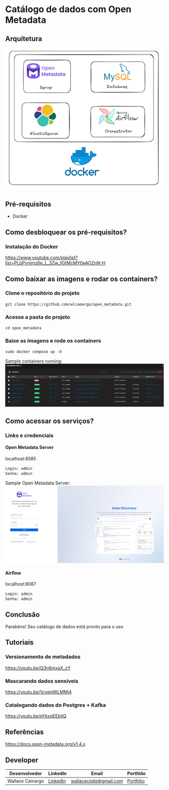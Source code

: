 # Catálogo de dados com Open Metadata

## Arquitetura
![image](assets/architecture.png)

## Pré-requisitos
* Docker

## Como desbloquear os pré-requisitos?
### Instalação do Docker
https://www.youtube.com/playlist?list=PLbPvnlmz6e_L_3Zw_fGtMcMY0eAOZnN-H

## Como baixar as imagens e rodar os containers?
### Clone o repositório do projeto
```
git clone https://github.com/wlcamargo/open_metadata.git
```

### Acesse a pasta do projeto
```
cd open_metadata
```

### Baixe as imagens e rode os containers
```
sudo docker compose up -d
```

Sample containers running:
![image](assets/container-running.png)

## Como acessar os serviços?
### Links e credenciais
#### Open Metadata Server

localhost:8585

```
Login: admin
Senha: admin
```

Sample Open Metadata Server:
![image](assets/login-server.png)

#### Airflow

localhost:8087

```
Login: admin
Senha: admin
```

## Conclusão
Parabéns! Seu catálogo de dados está pronto para o uso

## Tutoriais
### Versionamento de metadados
https://youtu.be/Q3n6mxaX_zY

### Mascarando dados sensíveis
https://youtu.be/1cvqmWLMMj4

### Catalogando dados do Postgres + Kafka
https://youtu.be/eYksqEEbiIQ

## Referências
https://docs.open-metadata.org/v1.4.x

## Developer
| Desenvolvedor      | LinkedIn                                   | Email                        | Portfólio                              |
|--------------------|--------------------------------------------|------------------------------|----------------------------------------|
| Wallace Camargo    | [LinkedIn](https://www.linkedin.com/in/wallace-camargo-35b615171/) | wallacecpdg@gmail.com        | [Portfólio](https://wlcamargo.github.io/)   |